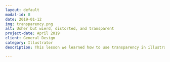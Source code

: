 ```yaml
---
layout: default
modal-id: 8
date: 2019-01-12
img: transparency.png
alt: Usher but wierd, distorted, and transparent
project-date: April 2019
client: General Design
category: Illustrator
description: This lesson we learned how to use transparency in illustrator. I wrote the word "Usher" and changed various colors and made them slightly transparent, as well as using various blending options.

---
```

